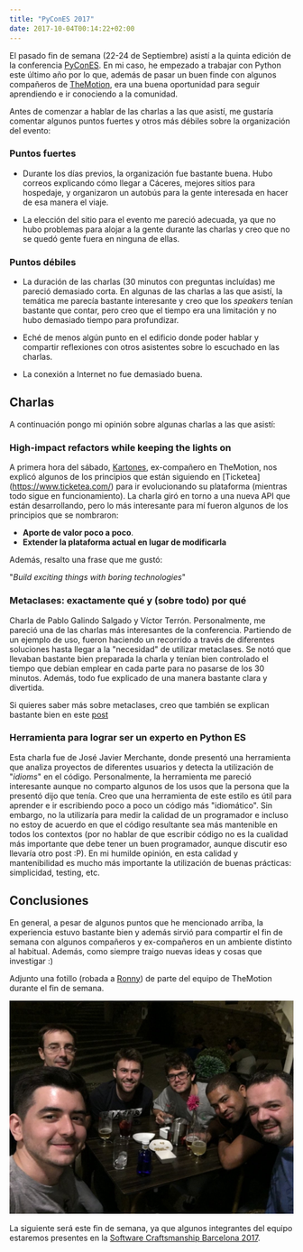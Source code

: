 ```yaml
---
title: "PyConES 2017"
date: 2017-10-04T00:14:22+02:00
---
```


El pasado fin de semana (22-24 de Septiembre) asistí a la quinta edición de la conferencia
[PyConES](https://2017.es.pycon.org/es/). En mi caso, he empezado a trabajar con Python este último año por lo que, además
de pasar un buen finde con algunos compañeros de [TheMotion](https://www.themotion.com/), era
una buena oportunidad para seguir aprendiendo e ir conociendo a la comunidad.

Antes de comenzar a hablar de las charlas a las que asistí, me gustaría comentar algunos
puntos fuertes y otros más débiles sobre la organización del evento:

### Puntos fuertes

   * Durante los días previos, la organización fue bastante buena. Hubo correos explicando
   cómo llegar a Cáceres, mejores sitios para hospedaje, y organizaron un autobús para la
   gente interesada en hacer de esa manera el viaje.

   * La elección del sitio para el evento me pareció adecuada, ya que no hubo problemas para
   alojar a la gente durante las charlas y creo que no se quedó gente fuera en ninguna de
   ellas.

### Puntos débiles

   * La duración de las charlas (30 minutos con preguntas incluídas) me pareció demasiado
   corta. En algunas de las charlas a las que asistí, la temática me parecía bastante
   interesante y creo que los _speakers_ tenían bastante que contar, pero creo que el tiempo era
   una limitación y no hubo demasiado tiempo para profundizar.

   * Eché de menos algún punto en el edificio donde poder hablar y compartir reflexiones con
   otros asistentes sobre lo escuchado en las charlas.

   * La conexión a Internet no fue demasiado buena.

## Charlas

A continuación pongo mi opinión sobre algunas charlas a las que asistí:

### High-impact refactors while keeping the lights on

A primera hora del sábado, [Kartones](https://twitter.com/kartones), ex-compañero en TheMotion,
nos explicó algunos de los principios que están siguiendo en [Ticketea]
(https://www.ticketea.com/) para ir evolucionando su plataforma (mientras todo sigue en
funcionamiento). La charla giró en torno a una nueva API que están desarrollando,
pero lo más interesante para mí fueron algunos de los principios que se nombraron:

  * **Aporte de valor poco a poco**.
  * **Extender la plataforma actual en lugar de modificarla**

Además, resalto una frase que me gustó:

  "_Build exciting things with boring technologies_"

### Metaclases: exactamente qué y (sobre todo) por qué

Charla de Pablo Galindo Salgado y Víctor Terrón. Personalmente, me pareció una de las charlas
más interesantes de la conferencia. Partiendo de un ejemplo de uso, fueron haciendo un recorrido
a través de diferentes soluciones hasta llegar a la "necesidad" de utilizar metaclases. Se notó
que llevaban bastante bien preparada la charla y tenían bien controlado el tiempo que debían
emplear en cada parte para no pasarse de los 30 minutos. Además, todo fue explicado de una
manera bastante clara y divertida.

Si quieres saber más sobre metaclases, creo que también se explican
bastante bien en este [post](https://blog.ionelmc.ro/2015/02/09/understanding-python-metaclasses/)

### Herramienta para lograr ser un experto en Python ES

Esta charla fue de José Javier Merchante, donde presentó una herramienta que analiza proyectos
de diferentes usuarios y detecta la utilización de "_idioms_" en el código. Personalmente, la
herramienta me pareció interesante aunque no comparto algunos de los usos que la persona que la
presentó dijo que tenía. Creo que una herramienta de este estilo es útil para aprender e ir
escribiendo poco a poco un código más "idiomático". Sin embargo, no la utilizaría para medir
la calidad de un programador e incluso no estoy de acuerdo en que el código resultante sea más
mantenible en todos los contextos (por no hablar de que escribir código no es la cualidad más
importante que debe tener un buen programador, aunque discutir eso llevaría otro post :P). En mi
humilde opinión, en esta calidad y mantenibilidad es mucho más importante la utilización de
buenas prácticas: simplicidad, testing, etc.


## Conclusiones

En general, a pesar de algunos puntos que he mencionado arriba, la experiencia estuvo bastante
bien y además sirvió para compartir el fin de semana con algunos compañeros y ex-compañeros en un
ambiente distinto al habitual. Además, como siempre traigo nuevas ideas y cosas que investigar :)

Adjunto una fotillo (robada a [Ronny](https://twitter.com/RonnyAncorini)) de parte del equipo de TheMotion durante el fin de semana.

<img class="special-img-class" src="/pycon/pycon.png" />

La siguiente será este fin de semana, ya que algunos integrantes del equipo estaremos presentes
en la [Software Craftsmanship Barcelona 2017](http://scbcn.github.io/).
